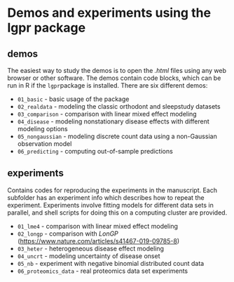 # Demos and experiments using the lgpr package

## demos
The easiest way to study the demos is to open the *.html* files using any web browser or other software. The demos contain code blocks, which can be run in R if the `lgpr`package is installed. There are six different demos:
* `01_basic` - basic usage of the package
* `02_realdata` - modeling the classic orthodont and sleepstudy datasets
* `03_comparison` - comparison with linear mixed effect modeling
* `04_disease` - modeling nonstationary disease effects with different modeling options
* `05_nongaussian` - modeling discrete count data using a non-Gaussian observation model
* `06_predicting` - computing out-of-sample predictions

## experiments
Contains codes for reproducing the experiments in the manuscript. Each subfolder has an experiment info which describes how to repeat the experiment. Experiments involve fitting models for different data sets in parallel, and shell scripts for doing this on a computing cluster are provided.

* `01_lme4` - comparison with linear mixed effect modeling
* `02_longp` - comparison with *LonGP* (https://www.nature.com/articles/s41467-019-09785-8)
* `03_heter` - heterogeneous disease effect modeling
* `04_uncrt` - modeling uncertainty of disease onset
* `05_nb` - experiment with negative binomial distributed count data
* `06_proteomics_data` - real proteomics data set experiments
